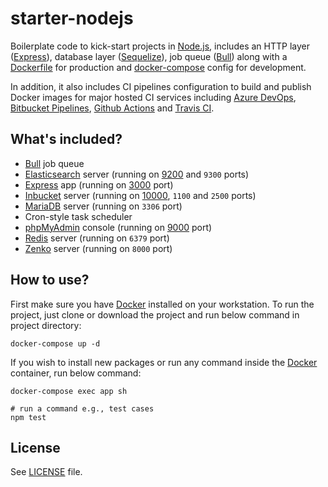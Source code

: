 # starter-nodejs

Boilerplate code to kick-start projects in [Node.js](https://nodejs.org/), includes an HTTP layer ([Express](https://expressjs.com/)), database layer ([Sequelize](https://sequelize.org/)), job queue ([Bull](https://optimalbits.github.io/bull/)) along with a [Dockerfile](https://docs.docker.com/engine/reference/builder/) for production and [docker-compose](https://docs.docker.com/compose/) config for development.

In addition, it also includes CI pipelines configuration to build and publish Docker images for major hosted CI services including [Azure DevOps](https://azure.microsoft.com/en-in/services/devops/), [Bitbucket Pipelines](https://bitbucket.org/product/features/pipelines), [Github Actions](https://github.com/features/actions) and [Travis CI](https://www.travis-ci.com/).

## What's included?

- [Bull](https://optimalbits.github.io/bull/) job queue
- [Elasticsearch](https://www.elastic.co/elastic-stack/) server (running on [9200](http://localhost:9200/) and `9300` ports)
- [Express](https://expressjs.com/) app (running on [3000](http://localhost:3000/) port)
- [Inbucket](https://www.inbucket.org/) server (running on [10000](http://localhost:10000/), `1100` and `2500` ports)
- [MariaDB](https://mariadb.org/) server (running on `3306` port)
- Cron-style task scheduler
- [phpMyAdmin](https://www.phpmyadmin.net/) console (running on [9000](http://localhost:9000/) port)
- [Redis](https://redis.io/) server (running on `6379` port)
- [Zenko](https://www.zenko.io/cloudserver/) server (running on `8000` port)

## How to use?

First make sure you have [Docker](https://www.docker.com/) installed on your workstation.
To run the project, just clone or download the project and run below command in project directory:

```shell
docker-compose up -d
```

If you wish to install new packages or run any command inside the [Docker](https://www.docker.com/)  container, run below command:

```shell
docker-compose exec app sh

# run a command e.g., test cases
npm test
```

## License

See [LICENSE](LICENSE) file.
